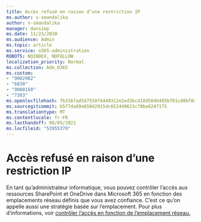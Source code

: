 ```yaml
---
title: Accès refusé en raison d’une restriction IP
ms.author: v-smandalika
author: v-smandalika
manager: dansimp
ms.date: 11/23/2020
ms.audience: Admin
ms.topic: article
ms.service: o365-administration
ROBOTS: NOINDEX, NOFOLLOW
localization_priority: Normal
ms.collection: Adm_O365
ms.custom:
- "9002962"
- "6830"
- "9000150"
- "7303"
ms.openlocfilehash: fb316fad5d7550f4449312e2ed3bc418d504b405bf01cd8bf0a180bac10379d2
ms.sourcegitcommit: b5f7da89a650d2915dc652449623c78be6247175
ms.translationtype: MT
ms.contentlocale: fr-FR
ms.lasthandoff: 08/05/2021
ms.locfileid: "53955379"
---
```

# <a name="access-denied-due-to-ip-restriction"></a>Accès refusé en raison d’une restriction IP

En tant qu’administrateur informatique, vous pouvez contrôler l’accès aux ressources SharePoint et OneDrive dans Microsoft 365 en fonction des emplacements réseau définis que vous avez confiance. C’est ce qu’on appelle aussi une stratégie basée sur l’emplacement. Pour plus d’informations, voir [contrôler l’accès en fonction de l’emplacement réseau.](https://docs.microsoft.com/sharepoint/control-access-based-on-network-location)

